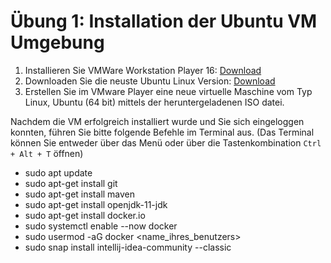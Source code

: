 # Übung 1: Installation der Ubuntu VM Umgebung

1. Installieren Sie VMWare Workstation Player 16: [Download](https://www.vmware.com/go/getplayer-win)
2. Downloaden Sie die neuste Ubuntu Linux Version: [Download](https://bit.ly/mdse-ubuntu)
3. Erstellen Sie im VMware Player eine neue virtuelle Maschine vom Typ Linux, Ubuntu (64 bit) mittels der heruntergeladenen ISO datei.

Nachdem die VM erfolgreich installiert wurde und Sie sich eingeloggen konnten, führen Sie bitte folgende Befehle im Terminal aus.
(Das Terminal können Sie entweder über das Menü oder über die Tastenkombination `Ctrl + Alt + T` öffnen)

* sudo apt update
* sudo apt-get install git
* sudo apt-get install maven
* sudo apt-get install openjdk-11-jdk
* sudo apt-get install docker.io
* sudo systemctl enable --now docker
* sudo usermod -aG docker <name_ihres_benutzers>
* sudo snap install intellij-idea-community --classic